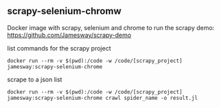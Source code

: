## scrapy-selenium-chromw

Docker image with scrapy, selenium and chrome to run the scrapy demo: https://github.com/Jamesway/scrapy-demo

list commands for the scrapy project
```
docker run --rm -v $(pwd):/code -w /code/[scrapy_project] jamesway:scrapy-selenium-chrome
```

scrape to a json list
```
docker run --rm -v $(pwd):/code -w /code/[scrapy_project] jamesway:scrapy-selenium-chrome crawl spider_name -o result.jl
```
